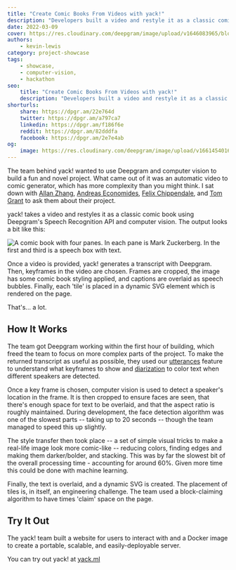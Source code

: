 ```yaml
---
title: "Create Comic Books From Videos with yack!"
description: "Developers built a video and restyle it as a classic comic book using Deepgram's Speech Recognition API and computer vision. See how here!"
date: 2022-03-09
cover: https://res.cloudinary.com/deepgram/image/upload/v1646083965/blog/2022/03/comic-books-videos-yack/yack.jpg
authors:
    - kevin-lewis
category: project-showcase
tags:
    - showcase,
    - computer-vision,
    - hackathon
seo:
    title: "Create Comic Books From Videos with yack!"
    description: "Developers built a video and restyle it as a classic comic book using Deepgram's Speech Recognition API and computer vision. See how here!"
shorturls:
    share: https://dpgr.am/22e764d
    twitter: https://dpgr.am/a797ca7
    linkedin: https://dpgr.am/f186f6e
    reddit: https://dpgr.am/82dddfa
    facebook: https://dpgr.am/2e7e4ab
og:
    image: https://res.cloudinary.com/deepgram/image/upload/v1661454016/blog/comic-books-videos-yack/ograph.png
---
```


The team behind yack! wanted to use Deepgram and computer vision to build a fun and novel project. What came out of it was an automatic video to comic generator, which has more complexity than you might think. I sat down with [Allan Zhang](https://github.com/WeixuanZ), [Andreas Economides](https://github.com/antroseco/), [Felix Chippendale](https://github.com/FChippendale), and [Tom Grant](https://github.com/DaveDuck321/) to ask them about their project.

yack! takes a video and restyles it as a classic comic book using Deepgram's Speech Recognition API and computer vision. The output looks a bit like this:

![A comic book with four panes. In each pane is Mark Zuckerberg. In the first and third is a speech box with text.](https://res.cloudinary.com/deepgram/image/upload/v1646083983/blog/2022/03/comic-books-videos-yack/screenshot.jpg)

Once a video is provided, yack! generates a transcript with Deepgram. Then, keyframes in the video are chosen. Frames are cropped, the image has some comic book styling applied, and captions are overlaid as speech bubbles. Finally, each 'tile' is placed in a dynamic SVG element which is rendered on the page.

That's... a lot.

## How It Works

The team got Deepgram working within the first hour of building, which freed the team to focus on more complex parts of the project. To make the returned transcript as useful as possible, they used our [utterances](https://developers.deepgram.com/documentation/features/utterances/) feature to understand what keyframes to show and [diarization](https://developers.deepgram.com/documentation/features/diarize/) to color text when different speakers are detected.

Once a key frame is chosen, computer vision is used to detect a speaker's location in the frame. It is then cropped to ensure faces are seen, that there's enough space for text to be overlaid, and that the aspect ratio is roughly maintained. During development, the face detection algorithm was one of the slowest parts -- taking up to 20 seconds -- though the team managed to speed this up slightly.

The style transfer then took place -- a set of simple visual tricks to make a real-life image look more comic-like -- reducing colors, finding edges and making them darker/bolder, and stacking. This was by far the slowest bit of the overall processing time - accounting for around 60%. Given more time this could be done with machine learning.

Finally, the text is overlaid, and a dynamic SVG is created. The placement of tiles is, in itself, an engineering challenge. The team used a block-claiming algorithm to have times 'claim' space on the page.

## Try It Out

The yack! team built a website for users to interact with and a Docker image to create a portable, scalable, and easily-deployable server.

You can try out yack! at [yack.ml](https://yack.ml)

